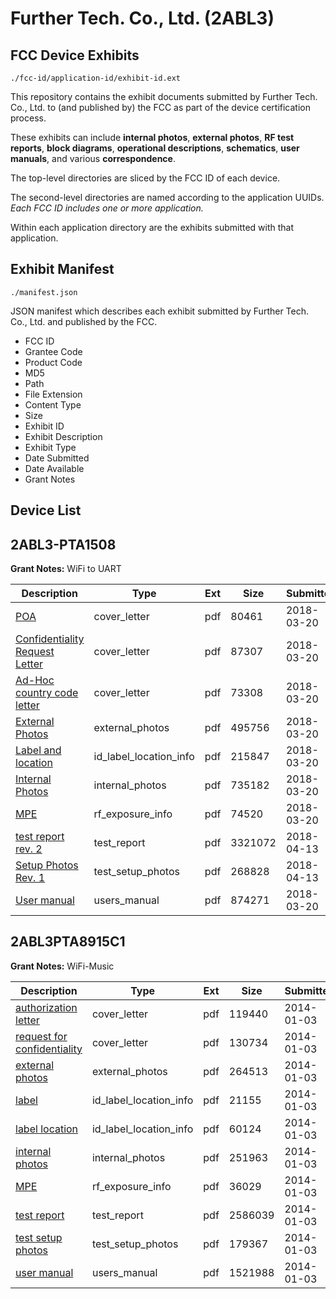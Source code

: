 # Further Tech. Co., Ltd. (2ABL3)
## FCC Device Exhibits

```
./fcc-id/application-id/exhibit-id.ext
```

This repository contains the exhibit documents submitted by Further Tech. Co., Ltd. to (and published by) the FCC as part of the device certification process.

These exhibits can include **internal photos**, **external photos**, **RF test reports**, **block diagrams**, **operational descriptions**, **schematics**, **user manuals**, and various **correspondence**.

The top-level directories are sliced by the FCC ID of each device.

The second-level directories are named according to the application UUIDs. *Each FCC ID includes one or more application.*

Within each application directory are the exhibits submitted with that application. 

## Exhibit Manifest

```
./manifest.json
```

JSON manifest which describes each exhibit submitted by Further Tech. Co., Ltd. and published by the FCC.

- FCC ID
- Grantee Code
- Product Code
- MD5
- Path
- File Extension
- Content Type
- Size
- Exhibit ID
- Exhibit Description
- Exhibit Type
- Date Submitted
- Date Available
- Grant Notes

## Device List
## 2ABL3-PTA1508
**Grant Notes:** WiFi to UART

| Description | Type | Ext | Size | Submitted | Available |
| ----------- | ---- | --- | ---- | --------- | --------- |
| [POA](2ABL3-PTA1508/c88f92ac2ea2ab08d15849bd2bcbae16/3788077.pdf) | cover_letter | pdf | 80461 | 2018-03-20 | 2018-03-20 |
| [Confidentiality Request Letter](2ABL3-PTA1508/c88f92ac2ea2ab08d15849bd2bcbae16/3788078.pdf) | cover_letter | pdf | 87307 | 2018-03-20 | 2018-03-20 |
| [Ad-Hoc country code letter](2ABL3-PTA1508/c88f92ac2ea2ab08d15849bd2bcbae16/3788088.pdf) | cover_letter | pdf | 73308 | 2018-03-20 | 2018-03-20 |
| [External Photos](2ABL3-PTA1508/c88f92ac2ea2ab08d15849bd2bcbae16/3788085.pdf) | external_photos | pdf | 495756 | 2018-03-20 | 2018-03-20 |
| [Label and location](2ABL3-PTA1508/c88f92ac2ea2ab08d15849bd2bcbae16/3788082.pdf) | id_label_location_info | pdf | 215847 | 2018-03-20 | 2018-03-20 |
| [Internal Photos](2ABL3-PTA1508/c88f92ac2ea2ab08d15849bd2bcbae16/3788086.pdf) | internal_photos | pdf | 735182 | 2018-03-20 | 2018-03-20 |
| [MPE](2ABL3-PTA1508/c88f92ac2ea2ab08d15849bd2bcbae16/3788089.pdf) | rf_exposure_info | pdf | 74520 | 2018-03-20 | 2018-03-20 |
| [test report rev. 2](2ABL3-PTA1508/c88f92ac2ea2ab08d15849bd2bcbae16/3815848.pdf) | test_report | pdf | 3321072 | 2018-04-13 | 2018-03-20 |
| [Setup Photos Rev. 1](2ABL3-PTA1508/c88f92ac2ea2ab08d15849bd2bcbae16/3815847.pdf) | test_setup_photos | pdf | 268828 | 2018-04-13 | 2018-03-20 |
| [User manual](2ABL3-PTA1508/c88f92ac2ea2ab08d15849bd2bcbae16/3788081.pdf) | users_manual | pdf | 874271 | 2018-03-20 | 2018-03-20 |
## 2ABL3PTA8915C1
**Grant Notes:** WiFi-Music

| Description | Type | Ext | Size | Submitted | Available |
| ----------- | ---- | --- | ---- | --------- | --------- |
| [authorization letter](2ABL3PTA8915C1/b1754e1ec8d5a82b998157aa40738359/2156620.pdf) | cover_letter | pdf | 119440 | 2014-01-03 | 2014-01-03 |
| [request for confidentiality](2ABL3PTA8915C1/b1754e1ec8d5a82b998157aa40738359/2156621.pdf) | cover_letter | pdf | 130734 | 2014-01-03 | 2014-01-03 |
| [external photos](2ABL3PTA8915C1/b1754e1ec8d5a82b998157aa40738359/2156626.pdf) | external_photos | pdf | 264513 | 2014-01-03 | 2014-01-03 |
| [label](2ABL3PTA8915C1/b1754e1ec8d5a82b998157aa40738359/2156622.pdf) | id_label_location_info | pdf | 21155 | 2014-01-03 | 2014-01-03 |
| [label location](2ABL3PTA8915C1/b1754e1ec8d5a82b998157aa40738359/2156623.pdf) | id_label_location_info | pdf | 60124 | 2014-01-03 | 2014-01-03 |
| [internal photos](2ABL3PTA8915C1/b1754e1ec8d5a82b998157aa40738359/2156627.pdf) | internal_photos | pdf | 251963 | 2014-01-03 | 2014-01-03 |
| [MPE](2ABL3PTA8915C1/b1754e1ec8d5a82b998157aa40738359/2156624.pdf) | rf_exposure_info | pdf | 36029 | 2014-01-03 | 2014-01-03 |
| [test report](2ABL3PTA8915C1/b1754e1ec8d5a82b998157aa40738359/2156625.pdf) | test_report | pdf | 2586039 | 2014-01-03 | 2014-01-03 |
| [test setup photos](2ABL3PTA8915C1/b1754e1ec8d5a82b998157aa40738359/2156628.pdf) | test_setup_photos | pdf | 179367 | 2014-01-03 | 2014-01-03 |
| [user manual](2ABL3PTA8915C1/b1754e1ec8d5a82b998157aa40738359/2156629.pdf) | users_manual | pdf | 1521988 | 2014-01-03 | 2014-01-03 |
